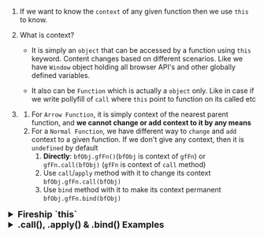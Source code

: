 1. If we want to know the `context` of any given function then we use `this` to know.

2. What is context?
   - It is simply an `object` that can be accessed by a function using `this` keyword.
   Content changes based on different scenarios. Like we have `Window` object
   holding all browser API's and other globally defined variables.

   - It also can be `Function` which is actually a `object` only. Like in case if we write pollyfill of `call` where `this` point to function on its called etc

3. 
   1. For `Arrow Function`, it is simply context of the nearest parent function, and **we cannot
      change or add context to it by any means** 
   2. For a `Normal Function`, we have different way to `change` and `add` context to a given function. If we don't give any context, then it is `undefined` by default
      1. **Directly**: `bfObj.gfFn()`(`bfObj` is context of `gfFn`)  or `gfFn.call(bfObj)` (`gfFn` is context of `call` method)
      2. Use `call`/`apply` method with it to change its context `bfObj.gfFn.call(bfObj)`
      3. Use `bind` method with it to make its context permanent `bfObj.gfFn.bind(bfObj)`


<details >
 <summary style="font-size: large; font-weight: bold">Fireship `this`</summary>

![img_00.png](images/img_92.png)

Depends on where it is used

1. If it is used in browser, it will return a window object & if it is used in node, it will return a global object
   ![img_11.png](images/img_100.png)
   ![img_31.png](images/img_101.png)
   In `use strict` mode `this` will be undefined in browser, so always tend to use `Window` or
   `Global` directly
   ![img_9.png](images/img_99.png)
   ![img_41.png](images/img_102.png)

Referred Video: https://www.youtube.com/watch?v=YOlr79NaAtQ

</details>



<details >
 <summary style="font-size: large; font-weight: bold">.call(), .apply() & .bind() Examples</summary>

## `call()`

![img.png](images/img_91.png)
![img_1.png](images/img_93.png)
![img_2.png](images/img_94.png)


## `apply()`

![img_3.png](images/img_95.png)

#### Usecase
![img_4.png](images/img_96.png)
Keep `this` as null since it is not required and we are able to pass array for getting max value
which won't be possible without `apply()`
![img_5.png](images/img_97.png)


Useful mnemonic is "**A** for array and **C** for comma" to remember `apply()` and `call()`
## `bind()`
![img_6.png](images/img_98.png)

Referred Video: https://www.youtube.com/watch?v=rZc7_2YXbP8

</details>

